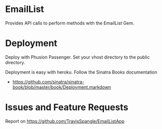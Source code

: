 # EmailList

Provides API calls to perform methods with the EmailList Gem.

# Deployment

Deploy with Phusion Passenger. Set your vhost directory to the public directory.

Deployment is easy with heroku. Follow the Sinatra Books documentation
* https://github.com/sinatra/sinatra-book/blob/master/book/Deployment.markdown

# Issues and Feature Requests

Report on https://github.com/TravisSpangle/EmailListApp
